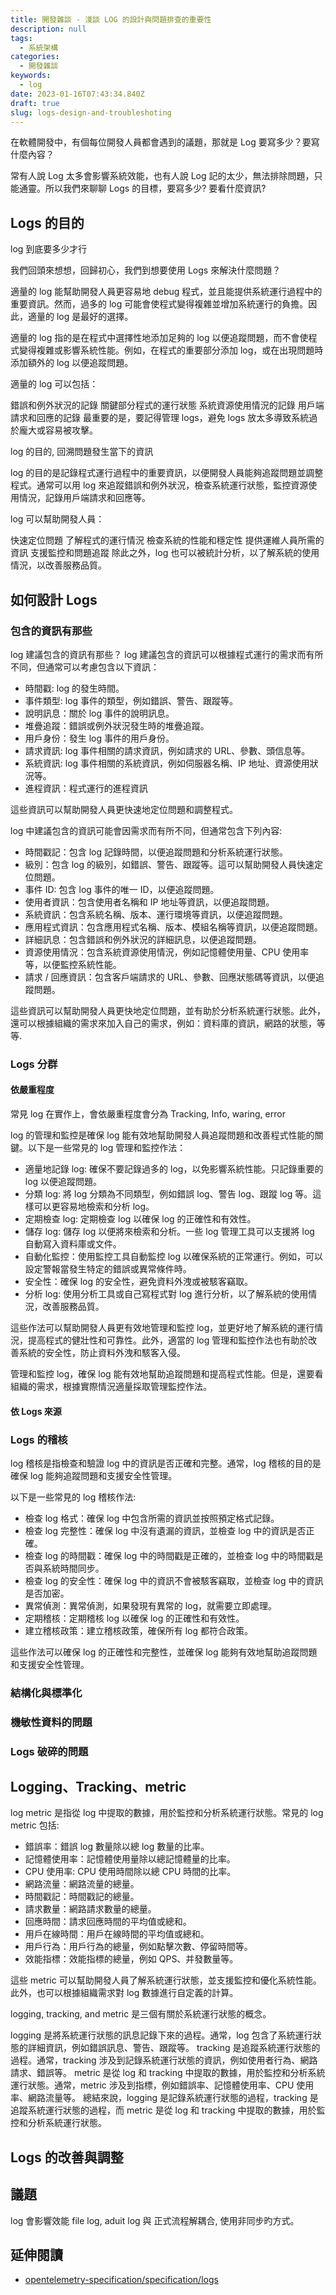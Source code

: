 ```yaml
---
title: 開發雜談 - 淺談 LOG 的設計與問題排查的重要性
description: null
tags:
  - 系統架構
categories:
  - 開發雜談
keywords:
  - log
date: 2023-01-16T07:43:34.840Z
draft: true
slug: logs-design-and-troubleshoting
---
```


在軟體開發中，有個每位開發人員都會遇到的議題，那就是 Log 要寫多少？要寫什麼內容？

常有人說 Log 太多會影響系統效能，也有人說 Log 記的太少，無法排除問題，只能通靈。所以我們來聊聊 Logs 的目標，要寫多少? 要看什麼資訊? 

<!--more-->

## Logs 的目的

log 到底要多少才行

我們回頭來想想，回歸初心，我們到想要使用 Logs 來解決什麼問題？

適量的 log 能幫助開發人員更容易地 debug 程式，並且能提供系統運行過程中的重要資訊。然而，過多的 log 可能會使程式變得複雜並增加系統運行的負擔。因此，適量的 log 是最好的選擇。

適量的 log 指的是在程式中選擇性地添加足夠的 log 以便追蹤問題，而不會使程式變得複雜或影響系統性能。例如，在程式的重要部分添加 log，或在出現問題時添加額外的 log 以便追蹤問題。

適量的 log 可以包括：

錯誤和例外狀況的記錄
關鍵部分程式的運行狀態
系統資源使用情況的記錄
用戶端請求和回應的記錄
最重要的是，要記得管理 logs，避免 logs 放太多導致系統過於龐大或容易被攻擊。

log 的目的, 回溯問題發生當下的資訊

log 的目的是記錄程式運行過程中的重要資訊，以便開發人員能夠追蹤問題並調整程式。通常可以用 log 來追蹤錯誤和例外狀況，檢查系統運行狀態，監控資源使用情況，記錄用戶端請求和回應等。

log 可以幫助開發人員：

快速定位問題
了解程式的運行情況
檢查系統的性能和穩定性
提供運維人員所需的資訊
支援監控和問題追蹤
除此之外，log 也可以被統計分析，以了解系統的使用情況，以改善服務品質。

## 如何設計 Logs

### 包含的資訊有那些

log 建議包含的資訊有那些？
log 建議包含的資訊可以根據程式運行的需求而有所不同，但通常可以考慮包含以下資訊：

- 時間戳: log 的發生時間。
- 事件類型: log 事件的類型，例如錯誤、警告、跟蹤等。
- 說明訊息：關於 log 事件的說明訊息。
- 堆疊追蹤：錯誤或例外狀況發生時的堆疊追蹤。
- 用戶身份：發生 log 事件的用戶身份。
- 請求資訊: log 事件相關的請求資訊，例如請求的 URL、參數、頭信息等。
- 系統資訊: log 事件相關的系統資訊，例如伺服器名稱、IP 地址、資源使用狀況等。
- 進程資訊：程式運行的進程資訊

這些資訊可以幫助開發人員更快速地定位問題和調整程式。

log 中建議包含的資訊可能會因需求而有所不同，但通常包含下列內容:

- 時間戳記：包含 log 記錄時間，以便追蹤問題和分析系統運行狀態。
- 級別：包含 log 的級別，如錯誤、警告、跟蹤等。這可以幫助開發人員快速定位問題。
- 事件 ID: 包含 log 事件的唯一 ID，以便追蹤問題。
- 使用者資訊：包含使用者名稱和 IP 地址等資訊，以便追蹤問題。
- 系統資訊：包含系統名稱、版本、運行環境等資訊，以便追蹤問題。
- 應用程式資訊：包含應用程式名稱、版本、模組名稱等資訊，以便追蹤問題。
- 詳細訊息：包含錯誤和例外狀況的詳細訊息，以便追蹤問題。
- 資源使用情況：包含系統資源使用情況，例如記憶體使用量、CPU 使用率等，以便監控系統性能。
- 請求 / 回應資訊：包含客戶端請求的 URL、參數、回應狀態碼等資訊，以便追蹤問題。

這些資訊可以幫助開發人員更快地定位問題，並有助於分析系統運行狀態。此外，還可以根據組織的需求來加入自己的需求，例如：資料庫的資訊，網路的狀態，等等.

### Logs 分群

#### 依嚴重程度

常見 log 在實作上，會依嚴重程度會分為 Tracking, Info, waring, error

log 的管理和監控是確保 log 能有效地幫助開發人員追蹤問題和改善程式性能的關鍵。以下是一些常見的 log 管理和監控作法：

- 適量地記錄 log: 確保不要記錄過多的 log，以免影響系統性能。只記錄重要的 log 以便追蹤問題。
- 分類 log: 將 log 分類為不同類型，例如錯誤 log、警告 log、跟蹤 log 等。這樣可以更容易地檢索和分析 log。
- 定期檢查 log: 定期檢查 log 以確保 log 的正確性和有效性。
- 儲存 log: 儲存 log 以便將來檢索和分析。一些 log 管理工具可以支援將 log 自動寫入資料庫或文件。
- 自動化監控：使用監控工具自動監控 log 以確保系統的正常運行。例如，可以設定警報當發生特定的錯誤或異常條件時。
- 安全性：確保 log 的安全性，避免資料外洩或被駭客竊取。
- 分析 log: 使用分析工具或自己寫程式對 log 進行分析，以了解系統的使用情況，改善服務品質。

這些作法可以幫助開發人員更有效地管理和監控 log，並更好地了解系統的運行情況，提高程式的健壯性和可靠性。此外，適當的 log 管理和監控作法也有助於改善系統的安全性，防止資料外洩和駭客入侵。

管理和監控 log，確保 log 能有效地幫助追蹤問題和提高程式性能。但是，還要看組織的需求，根據實際情況適量採取管理監控作法。

#### 依 Logs 來源

### Logs 的稽核

log 稽核是指檢查和驗證 log 中的資訊是否正確和完整。通常，log 稽核的目的是確保 log 能夠追蹤問題和支援安全性管理。

以下是一些常見的 log 稽核作法:

- 檢查 log 格式：確保 log 中包含所需的資訊並按照預定格式記錄。
- 檢查 log 完整性：確保 log 中沒有遺漏的資訊，並檢查 log 中的資訊是否正確。
- 檢查 log 的時間戳：確保 log 中的時間戳是正確的，並檢查 log 中的時間戳是否與系統時間同步。
- 檢查 log 的安全性：確保 log 中的資訊不會被駭客竊取，並檢查 log 中的資訊是否加密。
- 異常偵測：異常偵測，如果發現有異常的 log，就需要立即處理。
- 定期稽核：定期稽核 log 以確保 log 的正確性和有效性。
- 建立稽核政策：建立稽核政策，確保所有 log 都符合政策。

這些作法可以確保 log 的正確性和完整性，並確保 log 能夠有效地幫助追蹤問題和支援安全性管理。

### 結構化與標準化

### 機敏性資料的問題

### Logs 破碎的問題

## Logging、Tracking、metric

log metric 是指從 log 中提取的數據，用於監控和分析系統運行狀態。常見的 log metric 包括:

- 錯誤率：錯誤 log 數量除以總 log 數量的比率。
- 記憶體使用率：記憶體使用量除以總記憶體量的比率。
- CPU 使用率: CPU 使用時間除以總 CPU 時間的比率。
- 網路流量：網路流量的總量。
- 時間戳記：時間戳記的總量。
- 請求數量：網路請求數量的總量。
- 回應時間：請求回應時間的平均值或總和。
- 用戶在線時間：用戶在線時間的平均值或總和。
- 用戶行為：用戶行為的總量，例如點擊次數、停留時間等。
- 效能指標：效能指標的總量，例如 QPS、并發數量等。

這些 metric 可以幫助開發人員了解系統運行狀態，並支援監控和優化系統性能。此外，也可以根據組織需求對 log 數據進行自定義的計算。

logging, tracking, and metric 是三個有關於系統運行狀態的概念。

logging 是將系統運行狀態的訊息記錄下來的過程。通常，log 包含了系統運行狀態的詳細資訊，例如錯誤訊息、警告、跟蹤等。
tracking 是追蹤系統運行狀態的過程。通常，tracking 涉及到記錄系統運行狀態的資訊，例如使用者行為、網路請求、錯誤等。
metric 是從 log 和 tracking 中提取的數據，用於監控和分析系統運行狀態。通常，metric 涉及到指標，例如錯誤率、記憶體使用率、CPU 使用率、網路流量等。
總結來說，logging 是記錄系統運行狀態的過程，tracking 是追蹤系統運行狀態的過程，而 metric 是從 log 和 tracking 中提取的數據，用於監控和分析系統運行狀態。

## Logs 的改善與調整

## 議題

log 會影響效能
    file log, aduit log
 與 正式流程解耦合, 使用非同步旳方式。

## 延伸閱讀

- [opentelemetry-specification/specification/logs](https://github.com/open-telemetry/opentelemetry-specification/tree/main/specification/logs)